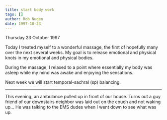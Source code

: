 ```yaml
---
title: start body work
tags: []
author: Rob Nugen
date: 1997-10-23
---
```


<p class=date>Thursday 23 October 1997</p>

<p>
Today I treated myself to a wonderful massage, the first of hopefully many over the next several weeks.  
My goal is to release emotional and physical knots in my emotional and physical bodies.
<p>
During the massage, I relaxed to a point where essentially my body was asleep while my mind was awake and enjoying the sensations.
<p>
Next week we will start temporal-sachral (sp) balancing.
<p>
<hr>
<p>
This evening, an ambulance pulled up in front of our house.  Turns out a guy friend of our downstairs neighbor was laid out on the 
couch and not waking up...  He was talking to the EMS dudes when I went down to see what was up.
<p>


